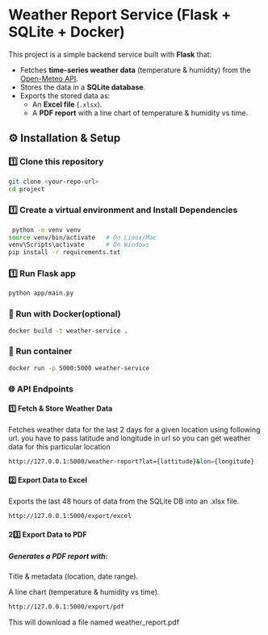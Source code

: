 # Weather Report Service (Flask + SQLite + Docker)

This project is a simple backend service built with **Flask** that:
- Fetches **time-series weather data** (temperature & humidity) from the [Open-Meteo API](https://open-meteo.com).
- Stores the data in a **SQLite database**.
- Exports the stored data as:
  - An **Excel file** (`.xlsx`).
  - A **PDF report** with a line chart of temperature & humidity vs time.


## ⚙️ Installation & Setup

### 1️⃣ Clone this repository
```bash
git clone <your-repo-url>
cd project
```

### 1️⃣ Create a virtual environment and Install Dependencies
```bash
 python -m venv venv
source venv/bin/activate   # On Linux/Mac
venv\Scripts\activate      # On Windows
pip install -r requirements.txt
```

### 1️⃣ Run Flask app
```bash
python app/main.py
```

### 🐳 Run with Docker(optional)
```bash
docker build -t weather-service .
```

### 🐳 Run container
```bash
docker run -p 5000:5000 weather-service
```
### 🌐 API Endpoints
#### 1️⃣ Fetch & Store Weather Data
Fetches weather data for the last 2 days for a given location using following url.
you have to pass latitude and longitude in url so you can get weather data for this particular location

```bash
http://127.0.0.1:5000/weather-report?lat={lattitude}&lon={longitude}
```

#### 2️⃣ Export Data to Excel
Exports the last 48 hours of data from the SQLite DB into an .xlsx file.
```bash
http://127.0.0.1:5000/export/excel
```
#### 23️⃣ Export Data to PDF
##### Generates a PDF report with:

Title & metadata (location, date range).

A line chart (temperature & humidity vs time).
```bash
http://127.0.0.1:5000/export/pdf
```
This will download a file named weather_report.pdf
